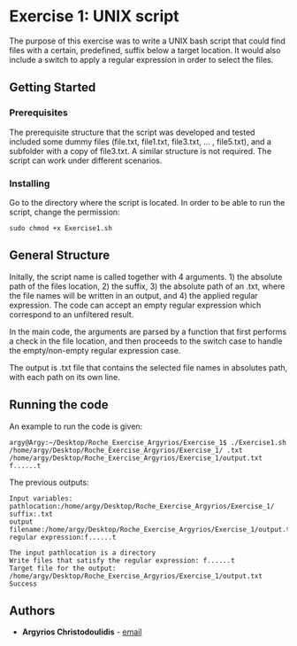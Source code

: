 # Exercise 1: UNIX script

The purpose of this exercise was to write a UNIX bash script that could find files with a certain, predefined, suffix below a target location. It would also include a switch to apply a regular expression in order to select the files.

## Getting Started

### Prerequisites

The prerequisite structure that the script was developed and tested included some dummy files (file.txt, file1.txt, file3.txt, ... , file5.txt), and a subfolder with a copy of file3.txt. A similar structure is not required. The script can work under different scenarios. 

### Installing

Go to the directory where the script is located. In order to be able to run the script, change the permission:

```
sudo chmod +x Exercise1.sh
```
## General Structure

Initally, the script name is called together with 4 arguments. 1) the absolute path of the files location, 2) the suffix, 3) the absolute path of an .txt, where the file names will be written in an output, and 4) the applied regular expression. The code can accept an empty regular expression which correspond to an unfiltered result.

In the main code, the arguments are parsed by a function that first performs a check in the file location, and then proceeds to the switch case to handle the empty/non-empty regular expression case.

The output is .txt file that contains the selected file names in absolutes path, with each path on its own line.


## Running the code

An example to run the code is given:

```
argy@Argy:~/Desktop/Roche_Exercise_Argyrios/Exercise_1$ ./Exercise1.sh /home/argy/Desktop/Roche_Exercise_Argyrios/Exercise_1/ .txt /home/argy/Desktop/Roche_Exercise_Argyrios/Exercise_1/output.txt f......t
```
The previous outputs:
```
Input variables:
pathlocation:/home/argy/Desktop/Roche_Exercise_Argyrios/Exercise_1/
suffix:.txt
output filename:/home/argy/Desktop/Roche_Exercise_Argyrios/Exercise_1/output.txt
regular expression:f......t

The input pathlocation is a directory
Write files that satisfy the regular expression: f......t
Target file for the output: /home/argy/Desktop/Roche_Exercise_Argyrios/Exercise_1/output.txt
Success

```
## Authors

* **Argyrios Christodoulidis** - [email](mailto:argyrios.christodoulidis@gmail.com)
